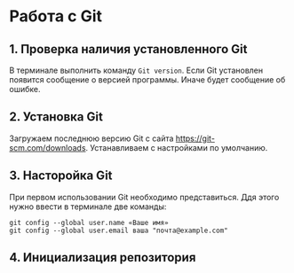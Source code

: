 # Работа с Git
## 1. Проверка наличия установленного Git
В терминале выполнить команду `Git version`.
Если Git установлен появится сообщение о версией программы. Иначе будет сообщение об ошибке.
## 2. Установка Git
Загружаем последнюю версию Git с сайта https://git-scm.com/downloads.
Устанавливаем с настройками по умолчанию.
## 3. Насторойка Git
При первом использовании Git необходимо представиться. Ддя этого нужно ввести в терминале две команды:
```
git config --global user.name «Ваше имя»
git config --global user.email ваша "почта@example.com"
```
## 4. Инициализация репозитория
